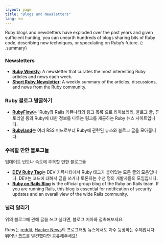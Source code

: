 ```yaml
---
layout: page
title: "Blogs and Newsletters"
lang: ko
---
```


Ruby blogs and newsletters have exploded over the past years and given
sufficient hunting, you can unearth hundreds of blogs sharing bits of
Ruby code, describing new techniques, or speculating on Ruby’s future.
{: .summary}

### Newsletters

* [**Ruby Weekly**][ruby-weekly]: A newsletter that curates the most interesting Ruby articles and news each week.
* [**Short Ruby Newsletter**][short-ruby-newsletter]: A weekly summary of the articles, discussions, and news from the Ruby community.

### Ruby 블로그 발굴하기

* [**RubyFlow**][rubyflow]는 'Ruby와 Rails 커뮤니티의 링크 목록'으로
  라이브러리, 블로그 글, 튜토리얼 등의 Ruby에 대한 정보를 다루는 링크를
  제공하는 Ruby 뉴스 사이트입니다.
* [**Rubyland**][rubyland]는 여러 RSS 피드로부터 Ruby에 관련된 뉴스와 블로그
  글을 모아줍니다.

### 주목할 만한 블로그들

업데이트 빈도나 속도에 주목할 만한 블로그들

* [**DEV Ruby Tag**][dev-ruby-tag]는 DEV 커뮤니티에서 Ruby 태그가 붙어있는 모든
  글의 모음입니다. DEV는 코드에 대해서 글을 쓰거나 토론하는 수천 명의
  개발자들의 모임입니다.
* [**Ruby on Rails Blog**][ruby-on-rails-blog] is the official group blog of the
  Ruby on Rails team. If you are running Rails, this blog is essential
  for notification of security updates and an overall view of the wide
  Rails community.

### 널리 알리기

위의 블로그에 관해 글을 쓰고 싶다면, 블로그 저자와 접촉해보세요.

Ruby는 [reddit][reddit], [Hacker News][hn]의 프로그래밍 뉴스에서도
자주 등장하는 주제입니다. 뛰어난 코드를 발견했다면 공유해주세요!


[rubyflow]: http://www.rubyflow.com/
[rubyland]: http://rubyland.news/
[ruby-weekly]: https://rubyweekly.com/
[dev-ruby-tag]: https://dev.to/t/ruby
[ruby-on-rails-blog]: https://rubyonrails.org/blog/
[reddit]: http://www.reddit.com/r/ruby
[hn]: http://news.ycombinator.com/
[short-ruby-newsletter]: https://newsletter.shortruby.com/
